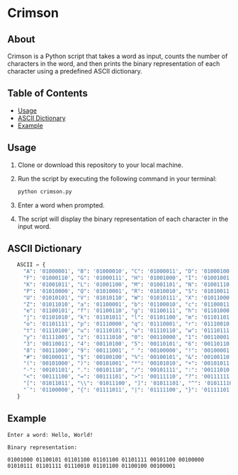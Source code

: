# Crimson

## About

Crimson is a Python script that takes a word as input, counts the number of characters in the word, and then prints the binary representation of each character using a predefined ASCII dictionary.

## Table of Contents

- [Usage](#usage)
- [ASCII Dictionary](#ascii-dictionary)
- [Example](#example)

## Usage

1. Clone or download this repository to your local machine.

2. Run the script by executing the following command in your terminal:

   ```bash
   python crimson.py

1.  Enter a word when prompted.

2.  The script will display the binary representation of each character in the input word.

## ASCII Dictionary
```python
   ASCII = {
     "A": '01000001', "B": '01000010', "C": '01000011', "D": '01000100', "E": '01000101',
     "F": '01000110', "G": '01000111', "H": '01001000', "I": '01001001', "J": '01001010',
     "K": '01001011', "L": '01001100', "M": '01001101', "N": '01001110', "O": '01001111',
     "P": '01010000', "Q": '01010001', "R": '01010010', "S": '01010011', "T": '01010100',
     "U": '01010101', "V": '01010110', "W": '01010111', "X": '01011000', "Y": '01011001',
     "Z": '01011010', "a": '01100001', "b": '01100010', "c": '01100011', "d": '01100100',
     "e": '01100101', "f": '01100110', "g": '01100111', "h": '01101000', "i": '01101001',
     "j": '01101010', "k": '01101011', "l": '01101100', "m": '01101101', "n": '01101110',
     "o": '01101111', "p": '01110000', "q": '01110001', "r": '01110010', "s": '01110011',
     "t": '01110100', "u": '01110101', "v": '01110110', "w": '01110111', "x": '01111000',
     "y": '01111001', "z": '01111010', "0": '00110000', "1": '00110001', "2": '00110010',
     "3": '00110011', "4": '00110100', "5": '00110101', "6": '00110110', "7": '00110111',
     "8": '00111000', "9": '00111001', " ": '00100000', "!": '00100001', "\"": '00100010',
     "#": '00100011', "$": '00100100', "%": '00100101', "&": '00100110', "'": '00100111',
     "(": '00101000', ")": '00101001', "*": '00101010', "+": '00101011', ",": '00101100',
     "-": '00101101', ".": '00101110', "/": '00101111', ":": '00111010', ";": '00111011',
     "<": '00111100', "=": '00111101', ">": '00111110', "?": '00111111', "@": '01000000',
     "[": '01011011', "\\": '01011100', "]": '01011101', "^": '01011110', "_": '01011111',
     "`": '01100000', "{": '01111011', "|": '01111100', "}": '01111101', "~": '01111110'
   }
```
## Example
```
Enter a word: Hello, World!

Binary representation:

01001000 01100101 01101100 01101100 01101111 00101100 00100000 01010111 01101111 01110010 01101100 01100100 00100001
